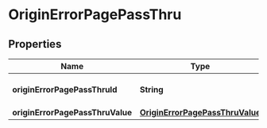 # OriginErrorPagePassThru

## Properties
Name | Type | Description | Notes
------------ | ------------- | ------------- | -------------
**originErrorPagePassThruId** | **String** | ID of the zone setting. |  [optional]
**originErrorPagePassThruValue** | [**OriginErrorPagePassThruValue**](OriginErrorPagePassThruValue.md) |  |  [optional]
